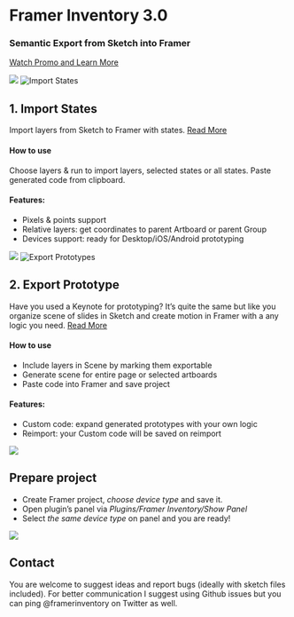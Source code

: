 # Framer Inventory 3.0
### Semantic Export from Sketch into Framer
<a href="https://timurnurutdinov.github.io/framerinventory/?utm_source=web&utm_medium=github">Watch Promo and Learn More</a>

![](/../images-third-version/readme/whiter@2x.png?raw=true "")
![Import States](/../images-third-version/readme/import-states@2x.png?raw=true "Import States")
## 1. Import States
Import layers from Sketch to Framer with states.
<a href="https://medium.com/@tilllur/import-states-with-framer-inventory-plugin-for-sketch-e9ad6ebfeae7?utm_source=web&utm_medium=github">Read More</a>

#### How to use
Choose layers & run to import layers, selected states or all states. Paste generated code from clipboard.

#### Features:
* Pixels & points support
* Relative layers: get coordinates to parent Artboard or parent Group
* Devices support: ready for Desktop/iOS/Android prototyping

![](/../images-third-version/readme/whiter@2x.png?raw=true "")
![Export Prototypes](/../images-third-version/readme/export-prototypes@2x.png?raw=true "Export Prototypes")
## 2. Export Prototype
Have you used a Keynote for prototyping? It’s quite the same but like you organize scene of slides in Sketch and create motion in Framer with a any logic you need.
<a href="https://medium.com/@tilllur/export-prototypes-with-framer-inventory-plugin-for-sketch-2f10f9397193?utm_source=web&utm_medium=github">Read More</a>

#### How to use
* Include layers in Scene by marking them exportable
* Generate scene for entire page or selected artboards
* Paste code into Framer and save project

#### Features:
* Custom code: expand generated prototypes with your own logic
* Reimport: your Custom code will be saved on reimport


![](/../images-third-version/readme/whiter@2x.png?raw=true "")
## Prepare project
* Create Framer project, *choose device type* and save it.
* Open plugin’s panel via *Plugins/Framer Inventory/Show Panel*
* Select *the same device type* on panel and you are ready!


![](/../images-third-version/readme/whiter@2x.png?raw=true "")
## Contact
You are welcome to suggest ideas and report bugs (ideally with sketch files included). For better communication I suggest using Github issues but you can ping @framerinventory on Twitter as well.
